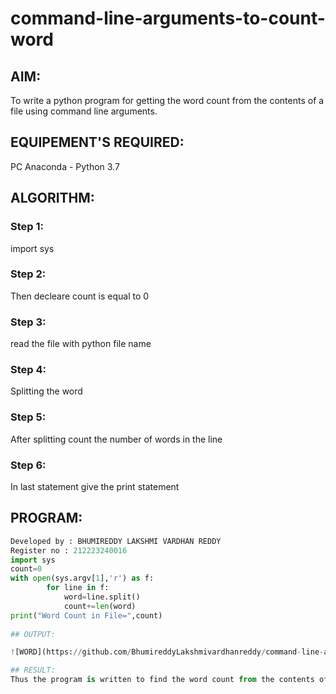 # command-line-arguments-to-count-word
## AIM:
To write a python program for getting the word count from the contents of a file using command line arguments.
## EQUIPEMENT'S REQUIRED: 
PC
Anaconda - Python 3.7
## ALGORITHM: 
### Step 1:
import sys
### Step 2: 
 Then decleare count is equal to 0
### Step 3: 
read the file with python file name
### Step 4:  
Splitting the word
### Step 5: 
After splitting count the number of words in the line
### Step 6: 
In last statement give the print statement
## PROGRAM:
```python
Developed by : BHUMIREDDY LAKSHMI VARDHAN REDDY
Register no : 212223240016
import sys
count=0
with open(sys.argv[1],'r') as f:
        for line in f:
            word=line.split()
            count+=len(word)
print("Word Count in File=",count)
      
## OUTPUT:

![WORD](https://github.com/BhumireddyLakshmivardhanreddy/command-line-arguments-to-count-word/assets/148514637/eec3fa41-e2db-4909-9f49-c9394ee3e55c)

## RESULT:
Thus the program is written to find the word count from the contents of a file using command line arguments.
